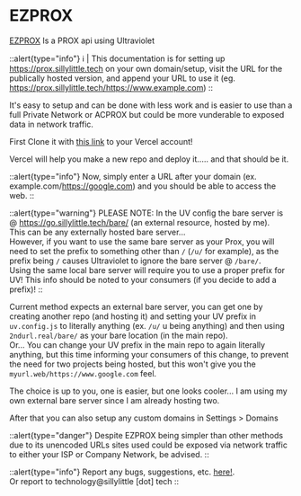 # EZPROX
[EZPROX](https://github.com/dswan36/ezprox) Is a PROX api using Ultraviolet


::alert{type="info"}
ℹ️ | This documentation is for setting up https://prox.sillylittle.tech on your own domain/setup, visit the URL for the publically hosted version, and append your URL to use it (eg. https://prox.sillylittle.tech/https://www.example.com)
::

It's easy to setup and can be done with less work and is easier to use than a full Private Network or ACPROX but could be more vunderable to exposed data in network traffic.

First Clone it with [this link](https://vercel.com/new/git/external?repository-url=https://github.com/dswan36/ezprox) to your Vercel account!

Vercel will help you make a new repo and deploy it..... and that should be it.

::alert{type="info"}
Now, simply enter a URL after your domain (ex. example.com/https://google.com) and you should be able to access the web. 
::

::alert{type="warning"}
PLEASE NOTE: In the UV config the bare server is @ https://go.sillylittle.tech/bare/ (an external resource, hosted by me).\
This can be any externally hosted bare server... \
However, if you want to use the same bare server as your Prox, you will need to set the prefix to something other than `/` (`/u/` for example), as the prefix being `/` causes Ultraviolet to ignore the bare server @ `/bare/`.\
Using the same local bare server will require you to use a proper prefix for UV! This info should be noted to your consumers (if you decide to add a prefix)!
::

Current method expects an external bare server, you can get one by creating another repo (and hosting it) and setting your UV prefix in `uv.config.js` to literally anything (ex. `/u/` u being anything) and then using `2ndurl.real/bare/` as your bare location (in the main repo).\
Or... You can change your UV prefix in the main repo to again literally anything, but this time informing your consumers of this change, to prevent the need for two projects being hosted, but this won't give you the `myurl.web/https://www.google.com` feel.

The choice is up to you, one is easier, but one looks cooler... I am using my own external bare server since I am already hosting two. 

After that you can also setup any custom domains in Settings > Domains

::alert{type="danger"}
Despite EZPROX being simpler than other methods due to its unencoded URLs sites used could be exposed via network traffic to either your ISP or Company Network, be advised.
::

::alert{type="info"}
Report any bugs, suggestions, etc. [here!](https://github.com/dswan36/SillyLittleFiles/issues/new/choose).\
Or report to technology@sillylittle \[dot] tech
::
